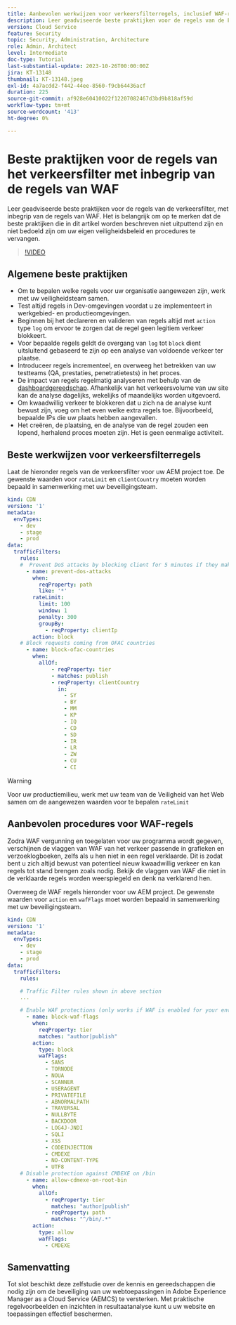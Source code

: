 ```yaml
---
title: Aanbevolen werkwijzen voor verkeersfilterregels, inclusief WAF-regels
description: Leer geadviseerde beste praktijken voor de regels van de Filter van het Verkeer met inbegrip van de regels van WAF.
version: Cloud Service
feature: Security
topic: Security, Administration, Architecture
role: Admin, Architect
level: Intermediate
doc-type: Tutorial
last-substantial-update: 2023-10-26T00:00:00Z
jira: KT-13148
thumbnail: KT-13148.jpeg
exl-id: 4a7acdd2-f442-44ee-8560-f9cb64436acf
duration: 225
source-git-commit: af928e60410022f12207082467d3bd9b818af59d
workflow-type: tm+mt
source-wordcount: '413'
ht-degree: 0%

---
```


# Beste praktijken voor de regels van het verkeersfilter met inbegrip van de regels van WAF

Leer geadviseerde beste praktijken voor de regels van de verkeersfilter, met inbegrip van de regels van WAF. Het is belangrijk om op te merken dat de beste praktijken die in dit artikel worden beschreven niet uitputtend zijn en niet bedoeld zijn om uw eigen veiligheidsbeleid en procedures te vervangen.

>[!VIDEO](https://video.tv.adobe.com/v/3425408?quality=12&learn=on)

## Algemene beste praktijken

- Om te bepalen welke regels voor uw organisatie aangewezen zijn, werk met uw veiligheidsteam samen.
- Test altijd regels in Dev-omgevingen voordat u ze implementeert in werkgebied- en productieomgevingen.
- Beginnen bij het declareren en valideren van regels altijd met `action` type `log` om ervoor te zorgen dat de regel geen legitiem verkeer blokkeert.
- Voor bepaalde regels geldt de overgang van `log` tot `block` dient uitsluitend gebaseerd te zijn op een analyse van voldoende verkeer ter plaatse.
- Introduceer regels incrementeel, en overweeg het betrekken van uw testteams (QA, prestaties, penetratietests) in het proces.
- De impact van regels regelmatig analyseren met behulp van de [dashboardgereedschap](https://github.com/adobe/AEMCS-CDN-Log-Analysis-ELK-Tool). Afhankelijk van het verkeersvolume van uw site kan de analyse dagelijks, wekelijks of maandelijks worden uitgevoerd.
- Om kwaadwillig verkeer te blokkeren dat u zich na de analyse kunt bewust zijn, voeg om het even welke extra regels toe. Bijvoorbeeld, bepaalde IPs die uw plaats hebben aangevallen.
- Het creëren, de plaatsing, en de analyse van de regel zouden een lopend, herhalend proces moeten zijn. Het is geen eenmalige activiteit.

## Beste werkwijzen voor verkeersfilterregels

Laat de hieronder regels van de verkeersfilter voor uw AEM project toe. De gewenste waarden voor `rateLimit` en `clientCountry` moeten worden bepaald in samenwerking met uw beveiligingsteam.

```yaml
kind: CDN
version: '1'
metadata:
  envTypes:
    - dev
    - stage
    - prod
data:
  trafficFilters:
    rules:
    #  Prevent DoS attacks by blocking client for 5 minutes if they make more than 100 requests in 1 second.
      - name: prevent-dos-attacks
        when:
          reqProperty: path
          like: '*'
        rateLimit:
          limit: 100
          window: 1
          penalty: 300
          groupBy:
            - reqProperty: clientIp
        action: block
    # Block requests coming from OFAC countries
      - name: block-ofac-countries
        when:
          allOf:
              - reqProperty: tier
              - matches: publish
              - reqProperty: clientCountry
                in:
                  - SY
                  - BY
                  - MM
                  - KP
                  - IQ
                  - CD
                  - SD
                  - IR
                  - LR
                  - ZW
                  - CU
                  - CI
```

>[!WARNING]
>
>Voor uw productiemilieu, werk met uw team van de Veiligheid van het Web samen om de aangewezen waarden voor te bepalen `rateLimit`

## Aanbevolen procedures voor WAF-regels

Zodra WAF vergunning en toegelaten voor uw programma wordt gegeven, verschijnen de vlaggen van WAF van het verkeer passende in grafieken en verzoeklogboeken, zelfs als u hen niet in een regel verklaarde. Dit is zodat bent u zich altijd bewust van potentieel nieuw kwaadwillig verkeer en kan regels tot stand brengen zoals nodig. Bekijk de vlaggen van WAF die niet in de verklaarde regels worden weerspiegeld en denk na verklarend hen.

Overweeg de WAF regels hieronder voor uw AEM project. De gewenste waarden voor `action` en `wafFlags` moet worden bepaald in samenwerking met uw beveiligingsteam.

```yaml
kind: CDN
version: '1'
metadata:
  envTypes:
    - dev
    - stage
    - prod
data:
  trafficFilters:
    rules:

    # Traffic Filter rules shown in above section
    ...

    # Enable WAF protections (only works if WAF is enabled for your environment)
      - name: block-waf-flags
        when:
          reqProperty: tier
          matches: "author|publish"
        action:
          type: block
          wafFlags:
            - SANS
            - TORNODE
            - NOUA
            - SCANNER
            - USERAGENT
            - PRIVATEFILE
            - ABNORMALPATH
            - TRAVERSAL
            - NULLBYTE
            - BACKDOOR
            - LOG4J-JNDI
            - SQLI
            - XSS
            - CODEINJECTION
            - CMDEXE
            - NO-CONTENT-TYPE
            - UTF8
    # Disable protection against CMDEXE on /bin
      - name: allow-cdmexe-on-root-bin
        when:
          allOf:
            - reqProperty: tier
              matches: "author|publish"
            - reqProperty: path
              matches: "^/bin/.*"
        action:
          type: allow
          wafFlags:
            - CMDEXE
```

## Samenvatting

Tot slot beschikt deze zelfstudie over de kennis en gereedschappen die nodig zijn om de beveiliging van uw webtoepassingen in Adobe Experience Manager as a Cloud Service (AEMCS) te versterken. Met praktische regelvoorbeelden en inzichten in resultaatanalyse kunt u uw website en toepassingen effectief beschermen.



